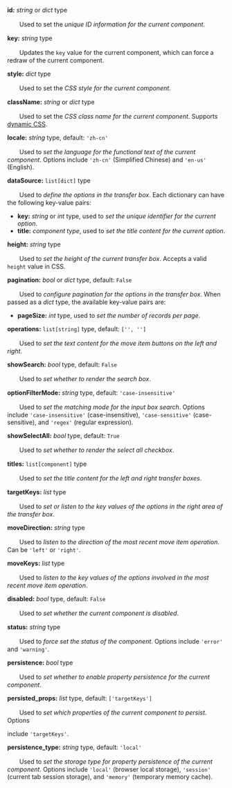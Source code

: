 **id:** *string* or *dict* type

　　Used to set the *unique ID information for the current component*.

**key:** *string* type

　　Updates the `key` value for the current component, which can force a redraw of the current component.

**style:** *dict* type

　　Used to set the *CSS style for the current component*.

**className:** *string* or *dict* type

　　Used to set the *CSS class name for the current component*. Supports [dynamic CSS](/advanced-classname).

**locale:** *string* type, default: `'zh-cn'`

　　Used to *set the language for the functional text of the current component*. Options include `'zh-cn'` (Simplified Chinese) and `'en-us'` (English).

**dataSource:** `list[dict]` type

　　Used to *define the options in the transfer box*. Each dictionary can have the following key-value pairs:

- **key:** *string* or *int* type, used to *set the unique identifier for the current option*.
- **title:** *component type*, used to *set the title content for the current option*.

**height:** *string* type

　　Used to *set the height of the current transfer box*. Accepts a valid `height` value in CSS.

**pagination:** *bool* or *dict* type, default: `False`

　　Used to *configure pagination for the options in the transfer box*. When passed as a *dict* type, the available key-value pairs are:

- **pageSize:** *int* type, used to *set the number of records per page*.

**operations:** `list[string]` type, default: `['', '']`

　　Used to *set the text content for the move item buttons on the left and right*.

**showSearch:** *bool* type, default: `False`

　　Used to *set whether to render the search box*.

**optionFilterMode:** *string* type, default: `'case-insensitive'`

　　Used to *set the matching mode for the input box search*. Options include `'case-insensitive'` (case-insensitive), `'case-sensitive'` (case-sensitive), and `'regex'` (regular expression).

**showSelectAll:** *bool* type, default: `True`

　　Used to *set whether to render the select all checkbox*.

**titles:** `list[component]` type

　　Used to *set the title content for the left and right transfer boxes*.

**targetKeys:** *list* type

　　Used to *set or listen to the key values of the options in the right area of the transfer box*.

**moveDirection:** *string* type

　　Used to *listen to the direction of the most recent move item operation*. Can be `'left'` or `'right'`.

**moveKeys:** *list* type

　　Used to *listen to the key values of the options involved in the most recent move item operation*.

**disabled:** *bool* type, default: `False`

　　Used to *set whether the current component is disabled*.

**status:** *string* type

　　Used to *force set the status of the component*. Options include `'error'` and `'warning'`.

**persistence:** *bool* type

　　Used to *set whether to enable property persistence for the current component*.

**persisted_props:** *list* type, default: `['targetKeys']`

　　Used to *set which properties of the current component to persist*. Options

 include `'targetKeys'`.

**persistence_type:** *string* type, default: `'local'`

　　Used to *set the storage type for property persistence of the current component*. Options include `'local'` (browser local storage), `'session'` (current tab session storage), and `'memory'` (temporary memory cache).